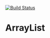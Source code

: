 [![Build Status](https://travis-ci.com/github/teantut/ArrayList.svg?branch=main)](https://travis-ci.com/github/teantut/ArrayList)
# ArrayList
